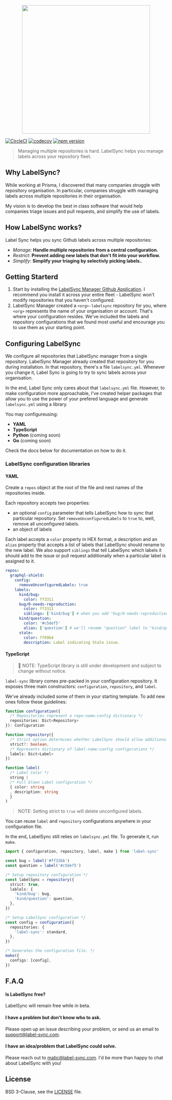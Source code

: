 <div align="center">

<a href="label-sync.com"><img src="assets/logo_large.png" width="400" /></a>

</div>

[![CircleCI](https://circleci.com/gh/maticzav/label-sync/tree/master.svg?style=shield)](https://circleci.com/gh/maticzav/label-sync/tree/master)
[![codecov](https://codecov.io/gh/maticzav/label-sync/branch/master/graph/badge.svg)](https://codecov.io/gh/maticzav/label-sync)
[![npm version](https://badge.fury.io/js/label-sync.svg)](https://badge.fury.io/js/label-sync)

> Managing multiple repositories is hard. LabelSync helps you manage labels across your repository fleet.

## Why LabelSync?

While working at Prisma, I discovered that many companies struggle with repository organisation. In particular, companies struggle with managing labels across multiple repositories in their organisation.

My vision is to develop the best in class software that would help companies triage issues and pull requests, and simplify the use of labels.

## How LabelSync works?

Label Sync helps you sync Github labels across multiple repositories:

- _Manage_: **Handle multiple repositories from a central configuration.**
- _Restrict_: **Prevent adding new labels that don't fit into your workflow.**
- _Simplify_: **Simplify your triaging by selectivly picking labels.**.

## Getting Starterd

1. Start by installing the [LabelSync Manager Github Application](https://github.com/apps/labelsync-manager). I recommend you install it across your entire fleet - LabelSync won't modify repositories that you haven't configured.
2. LabelSync Manager created a `<org>-labelsync` repository for you, where `<org>` represents the name of your organisation or account.
   That's where your configuration resides. We've included the labels and repository configurations that we found most useful and encourage you to use them as your starting point.

## Configuring LabelSync

We configure all repositories that LabelSync manager from a single repository. LabelSync Manager already created that repository for you during installation. In that repository, there's a file `labelsync.yml`. Whenever you change it, Label Sync is going to try to sync labels across your organisation.

In the end, Label Sync only cares about that `labelsync.yml` file. However, to make configuration more approachable, I've created helper packages that allow you to use the power of your prefered language and generate `labelsync.yml` using a library.

You may configureusing:

- **YAML**
- **TypeScript**
- **Python** (coming soon)
- **Go** (coming soon)

Check the docs below for documentation on how to do it.

### LabelSync configuration libraries

#### YAML

Create a `repos` object at the root of the file and nest names of the repositories inside.

Each repository accepts two properties:

- an optional `config` parameter that tells LabelSync how to sync that particular repository. Set `removeUnconfiguredLabels` to `true` to, well, remove all unconfigured labels.
- an object of labels

Each label accepts a `color` property in HEX format, a description and an `alias` property that accepts a list of labels that LabelSync should rename to the new label. We also support `siblings` that tell LabelSync which labels it should add to the issue or pull request additionally when a particular label is assigned to it.

```yml
repos:
  graphql-shield:
    config:
      removeUnconfiguredLabels: true
    labels:
      kind/bug:
        color: ff3311
      bug/0-needs-reproduction:
        color: ff3311
        siblings: ['kind/bug'] # when you add "bug/0-needs-reproduction" LabelSync adds "kind/bug".
      kind/question:
        color: '#c5def5'
        alias: ['question'] # we'll rename "question" label to "kind/question".
      stale:
        color: ff69b4
        description: Label indicating Stale issue.
```

#### TypeScript

> :construction: NOTE: TypeScript library is still under development and subject to change without notice.

`label-sync` library comes pre-packed in your configuration repository. It exposes three main constructors: `configuration`, `repository`, and `label`.

We've already included some of them in your starting template. To add new ones follow these guidelines:

```ts
function configuration({
  /* Repositories represent a repo-name:config dictionary */
  repositories: Dict<Repository>
}): Configuration

function repository({
  /* Strict option determines whether LabelSync should allow additional labels or limit available ones to your configuration */
  strict?: boolean,
  /* Represents dictionary of label-name:config configurations */
  labels: Dict<Label>
})

function label(
  /* Label Color */
  string |
  /* Full blown Label configuration */
  { color: string
  , description: string
  }
)
```

> NOTE: Setting strict to `true` will delete unconfigured labels.

You can reuse `label` and `repository` configurations anywhere in your configuration file.

In the end, LabelSync still relies on `labelsync.yml` file. To generate it, run `make`.

```ts
import { configuration, repository, label, make } from 'label-sync'

const bug = label('#ff32bb')
const question = label('#c5def5')

/* Setup repository configuration */
const labelSync = repository({
  strict: true,
  lablels: {
    'kind/bug': bug,
    'kind/question': question,
  },
})

/* Setup LabelSync configuration */
const config = configuration({
  repositories: {
    'label-sync': standard,
  },
})

/* Generates the configuration file. */
make({
  configs: [config],
})
```

## F.A.Q

#### Is LabelSync free?

LabelSync will remain free while in beta.

#### I have a problem but don't know who to ask.

Please open up an issue describing your problem, or send us an email to <a href="mailto:support@label-sync.com">support@label-sync.com</a>.

#### I have an idea/problem that LabelSync could solve.

Please reach out to <a href="mailto:matic@label-sync.com">matic@label-sync.com</a>. I'd be more than happy to chat about LabelSync with you!

## License

BSD 3-Clause, see the [LICENSE](./LICENSE) file.

